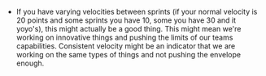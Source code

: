 - If you have varying velocities between sprints (if your normal velocity is 20 points and some sprints you have 10, some you have 30 and it yoyo's), this might actually be a good thing. This might mean we're working on innovative things and pushing the limits of our teams capabilities. Consistent velocity might be an indicator that we are working on the same types of things and not pushing the envelope enough.

